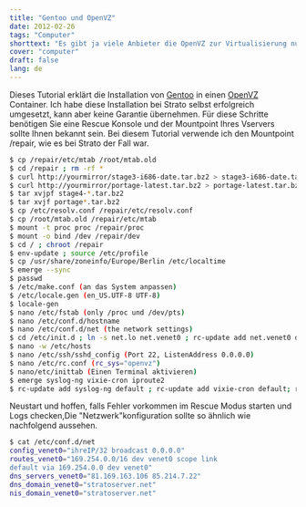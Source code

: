 ```yaml
---
title: "Gentoo und OpenVZ"
date: 2012-02-26
tags: "Computer"
shorttext: "Es gibt ja viele Anbieter die OpenVZ zur Virtualisierung nutzen. Bietet der Anbieter noch eine Rettungskonsole, könnte man Gentoo nutzen."
cover: "computer"
draft: false
lang: de
---
```



Dieses Tutorial erklärt die Installation von [Gentoo](http://gentoo.org "Gentoo Gnu/Linux") in einen [OpenVZ](http://openvz.org "OpenVZ") Container. Ich habe diese Installation bei Strato selbst erfolgreich umgesetzt, kann aber keine Garantie übernehmen. Für diese Schritte benötigen Sie eine Rescue Konsole und der Mountpoint Ihres Vservers sollte Ihnen bekannt sein. Bei diesem Tutorial verwende ich den Mountpoint /repair, wie es bei Strato der Fall war.

~~~ bash
$ cp /repair/etc/mtab /root/mtab.old
$ cd /repair ; rm -rf *
$ curl http://yourmirror/stage3-i686-date.tar.bz2 > stage3-i686-date.tar.bz2
$ curl http://yourmirror/portage-latest.tar.bz2 > portage-latest.tar.bz2
$ tar xvjpf stage4-*.tar.bz2
$ tar xvjf portage*.tar.bz2
$ cp /etc/resolv.conf /repair/etc/resolv.conf
$ cp /root/mtab.old /repair/etc/mtab
$ mount -t proc proc /repair/proc
$ mount -o bind /dev /repair/dev
$ cd / ; chroot /repair
$ env-update ; source /etc/profile
$ cp /usr/share/zoneinfo/Europe/Berlin /etc/localtime
$ emerge --sync
$ passwd
$ /etc/make.conf (an das System anpassen)
$ /etc/locale.gen (en_US.UTF-8 UTF-8)
$ locale-gen
$ nano /etc/fstab (only /proc und /dev/pts)
$ nano /etc/conf.d/hostname
$ nano /etc/conf.d/net (the network settings)
$ cd /etc/init.d ; ln -s net.lo net.venet0 ; rc-update add net.venet0 default
$ nano -w /etc/hosts
$ nano /etc/ssh/sshd_config (Port 22, ListenAddress 0.0.0.0)
$ nano /etc/rc.conf (rc_sys="openvz")
$ nano/etc/inittab (Einen Terminal aktivieren)
$ emerge syslog-ng vixie-cron iproute2
$ rc-update add syslog-ng default ; rc-update add vixie-cron default; rc-update add sshd default
~~~

Neustart und hoffen, falls Fehler vorkommen im Rescue Modus starten und Logs checken,Die "Netzwerk"konfiguration sollte so ähnlich wie nachfolgend aussehen.

~~~ bash
$ cat /etc/conf.d/net
config_venet0="ihreIP/32 broadcast 0.0.0.0"
routes_venet0="169.254.0.0/16 dev venet0 scope link
default via 169.254.0.0 dev venet0"
dns_servers_venet0="81.169.163.106 85.214.7.22"
dns_domain_venet0="stratoserver.net"
nis_domain_venet0="stratoserver.net"
~~~
